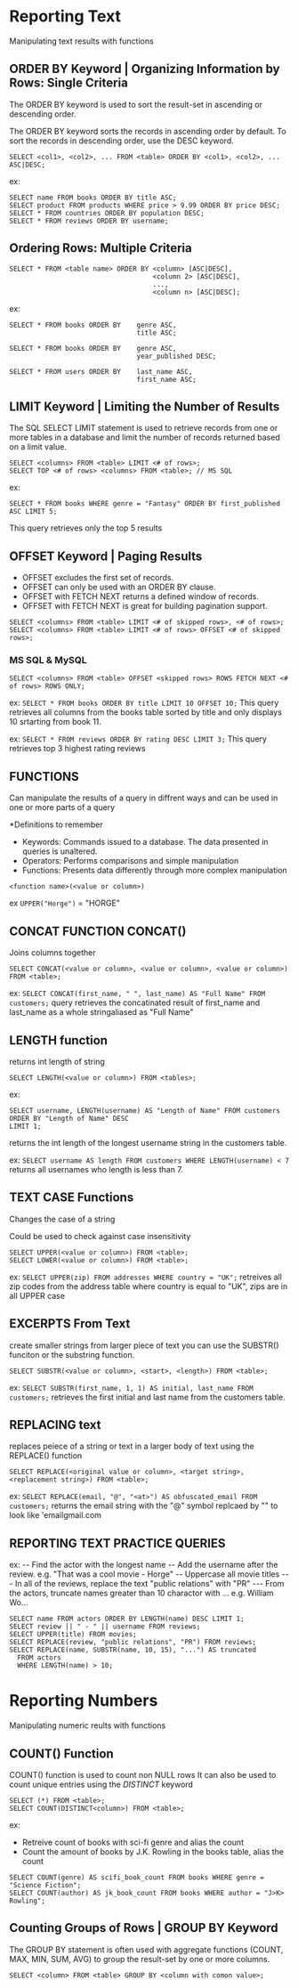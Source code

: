 # Reporting Text
Manipulating text results with functions

## ORDER BY Keyword | Organizing Information by Rows: Single Criteria
The ORDER BY keyword is used to sort the result-set in ascending or descending order.

The ORDER BY keyword sorts the records in ascending order by default. To sort the records in descending order, use the DESC keyword.

```
SELECT <col1>, <col2>, ... FROM <table> ORDER BY <col1>, <col2>, ... ASC|DESC;
```
ex:
```
SELECT name FROM books ORDER BY title ASC;
SELECT product FROM products WHERE price > 9.99 ORDER BY price DESC;
SELECT * FROM countries ORDER BY population DESC;
SELECT * FROM reviews ORDER BY username;
```

## Ordering Rows: Multiple Criteria
```
SELECT * FROM <table name> ORDER BY <column> [ASC|DESC],
                                    <column 2> [ASC|DESC],
                                    ...,
                                    <column n> [ASC|DESC];
```

ex:
```
SELECT * FROM books ORDER BY    genre ASC, 
                                title ASC;

SELECT * FROM books ORDER BY    genre ASC,
                                year_published DESC;

SELECT * FROM users ORDER BY    last_name ASC,
                                first_name ASC;
```

## LIMIT Keyword | Limiting the Number of Results
The SQL SELECT LIMIT statement is used to retrieve records from one or more tables in a database and limit the number of records returned based on a limit value. 

```
SELECT <columns> FROM <table> LIMIT <# of rows>; 
SELECT TOP <# of rows> <columns> FROM <table>; // MS SQL
```

ex:
```
SELECT * FROM books WHERE genre = "Fantasy" ORDER BY first_published ASC LIMIT 5;
```
This query retrieves only the top 5 results

## OFFSET Keyword | Paging Results

* OFFSET excludes the first set of records.
* OFFSET can only be used with an ORDER BY clause.
* OFFSET with FETCH NEXT returns a defined window of records.
* OFFSET with FETCH NEXT is great for building pagination support.

```
SELECT <columns> FROM <table> LIMIT <# of skipped rows>, <# of rows>;
SELECT <columns> FROM <table> LIMIT <# of rows> OFFSET <# of skipped rows>;

```
 ### MS SQL & MySQL
 ```
 SELECT <columns> FROM <table> OFFSET <skipped rows> ROWS FETCH NEXT <# of rows> ROWS ONLY;
 ```
 
 ex: `SELECT * FROM books ORDER BY title LIMIT 10 OFFSET 10;`
 This query retrieves all columns from the books table sorted by title and only displays 10 srtarting from book 11.
 
 ex: `SELECT * FROM reviews ORDER BY rating DESC LIMIT 3;`
 This query retrieves top 3 highest rating reviews
 
## FUNCTIONS
Can manipulate the results of a query in diffrent ways and can be used in one or more parts of a query 

*Definitions to remember
* Keywords: Commands issued to a database. The data presented in queries is unaltered.
* Operators: Performs comparisons and simple manipulation
* Functions: Presents data differently through more complex manipulation

```
<function name>(<value or column>)
```
ex `UPPER("Horge")` = "HORGE"

## CONCAT FUNCTION CONCAT()
Joins columns together

```
SELECT CONCAT(<value or column>, <value or column>, <value or column>) FROM <table>;
```
ex: `SELECT CONCAT(first_name, " ", last_name) AS "Full Name" FROM customers;`
query retrieves the concatinated result of first_name and last_name as a whole stringaliased as "Full Name"

## LENGTH function
returns int length of string

```
SELECT LENGTH(<value or column>) FROM <tables>;
```

ex:
```
SELECT username, LENGTH(username) AS "Length of Name" FROM customers
ORDER BY "Length of Name" DESC
LIMIT 1;
```
returns the int length of the longest username string in the customers table.

ex: `SELECT username AS length FROM customers WHERE LENGTH(username) < 7`
returns all usernames who length is less than 7.

## TEXT CASE Functions
Changes the case of a string

Could be used to check against case insensitivity
```
SELECT UPPER(<value or column>) FROM <table>;
SELECT LOWER(<value or column>) FROM <table>;
```
ex: `SELECT UPPER(zip) FROM addresses WHERE country = "UK";`
retreives all zip codes from the address table where country is equal to "UK", zips are in all UPPER case

## EXCERPTS From Text
create smaller strings from larger piece of text you can use the SUBSTR() funciton or the substring function.

```
SELECT SUBSTR(<value or column>, <start>, <length>) FROM <table>;
```

ex: `SELECT SUBSTR(first_name, 1, 1) AS initial, last_name FROM customers;`
retrieves the first initial and last name from the customers table.

## REPLACING text
replaces peiece of a string or text in a larger body of text using the REPLACE() function

```
SELECT REPLACE(<original value or column>, <target string>, <replacement string>) FROM <table>;
```

ex: `SELECT REPLACE(email, "@", "<at>") AS obfuscated_email FROM customers;`
returns the email string with the "@" symbol replcaed by "<at>" to look like 'email<at>gmail.com


## REPORTING TEXT PRACTICE QUERIES
ex:
-- Find the actor with the longest name
-- Add the username after the review. e.g. "That was a cool movie - Horge"
-- Uppercase all movie titles
--- In all of the reviews, replace the text "public relations" with "PR"
--- From the actors, truncate names greater than 10 charactor with ... e.g. William Wo...
```
SELECT name FROM actors ORDER BY LENGTH(name) DESC LIMIT 1;
SELECT review || " - " || username FROM reviews;
SELECT UPPER(title) FROM movies;
SELECT REPLACE(review, "public relations", "PR") FROM reviews;
SELECT REPLACE(name, SUBSTR(name, 10, 15), "...") AS truncated 
  FROM actors 
  WHERE LENGTH(name) > 10;
```

# Reporting Numbers
Manipulating numeric reults with functions

## COUNT() Function
COUNT() function is used to count non NULL rows
It can also be used to count unique entries using the *DISTINCT* keyword

```
SELECT (*) FROM <table>;
SELECT COUNT(DISTINCT<column>) FROM <table>;
```

ex:
* Retreive count of books with sci-fi genre and alias the count
* Count the amount of books by J.K. Rowling in the books table, alias the count
```
SELECT COUNT(genre) AS scifi_book_count FROM books WHERE genre = "Science Fiction";
SELECT COUNT(author) AS jk_book_count FROM books WHERE author = "J>K> Rowling";
```

## Counting Groups of Rows | GROUP BY Keyword
The GROUP BY statement is often used with aggregate functions (COUNT, MAX, MIN, SUM, AVG) to group the result-set by one or more columns.

```
SELECT <column> FROM <table> GROUP BY <column with comon value>;
```


